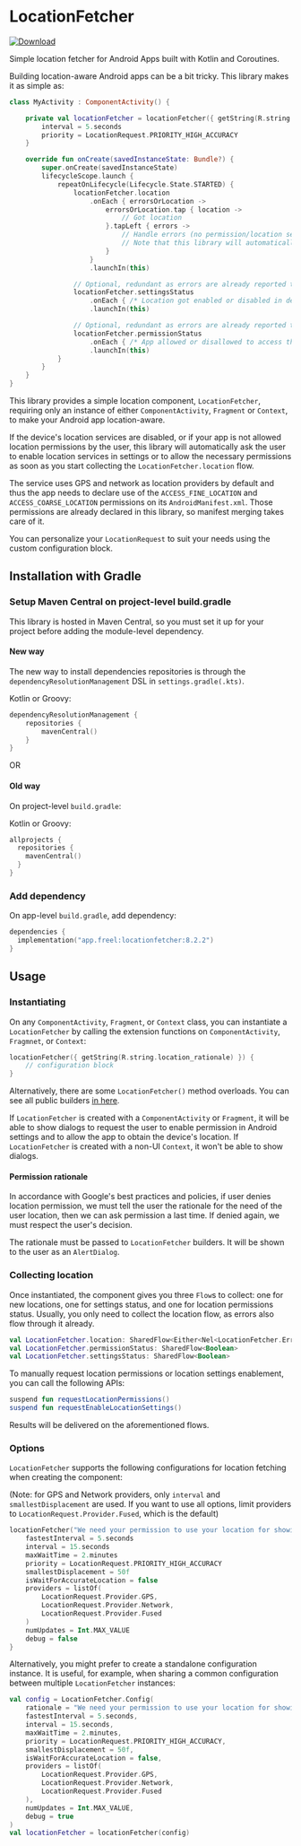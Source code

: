# LocationFetcher

[![Download](https://img.shields.io/maven-central/v/app.freel/locationfetcher)](https://search.maven.org/artifact/app.freel/locationfetcher)

Simple location fetcher for Android Apps built with Kotlin and Coroutines.

Building location-aware Android apps can be a bit tricky. This library makes it as simple as:

```kotlin
class MyActivity : ComponentActivity() {

    private val locationFetcher = locationFetcher({ getString(R.string.location_rationale) }) {
        interval = 5.seconds
        priority = LocationRequest.PRIORITY_HIGH_ACCURACY
    }

    override fun onCreate(savedInstanceState: Bundle?) {
        super.onCreate(savedInstanceState)
        lifecycleScope.launch {
            repeatOnLifecycle(Lifecycle.State.STARTED) {
                locationFetcher.location
                    .onEach { errorsOrLocation ->
                        errorsOrLocation.tap { location ->
                            // Got location
                        }.tapLeft { errors ->
                            // Handle errors (no permission/location settings disabled).
                            // Note that this library will automatically try to resolve errors.
                        }
                    }
                    .launchIn(this)

                // Optional, redundant as errors are already reported to 'location' flow.
                locationFetcher.settingsStatus
                    .onEach { /* Location got enabled or disabled in device settings */ }
                    .launchIn(this)

                // Optional, redundant as errors are already reported to 'location' flow.
                locationFetcher.permissionStatus
                    .onEach { /* App allowed or disallowed to access the device's location. */ }
                    .launchIn(this)
            }
        }
    }
}
```

This library provides a simple location component, `LocationFetcher`, requiring only an instance of either `ComponentActivity`, `Fragment` or `Context`, to make your Android app location-aware.

If the device's location services are disabled, or if your app is not allowed location permissions by the user, this library will automatically ask the user to enable location services in settings or to allow the necessary permissions as soon as you start collecting the `LocationFetcher.location` flow.

The service uses GPS and network as location providers by default and thus the app needs to declare use of the `ACCESS_FINE_LOCATION` and `ACCESS_COARSE_LOCATION` permissions on its `AndroidManifest.xml`. Those permissions are already declared in this library, so manifest merging takes care of it.

You can personalize your `LocationRequest` to suit your needs using the custom configuration block.

## Installation with Gradle

### Setup Maven Central on project-level build.gradle

This library is hosted in Maven Central, so you must set it up for your project before adding the module-level dependency.

#### New way

The new way to install dependencies repositories is through the `dependencyResolutionManagement` DSL in `settings.gradle(.kts)`.

Kotlin or Groovy:
```kotlin
dependencyResolutionManagement {
    repositories {
        mavenCentral()
    }
}
```

OR

#### Old way

On project-level `build.gradle`:

Kotlin or Groovy:
```kotlin
allprojects {
  repositories {
    mavenCentral()
  }
}
```

### Add dependency

On app-level `build.gradle`, add dependency:

```kotlin
dependencies {
  implementation("app.freel:locationfetcher:8.2.2")
}
```

## Usage

### Instantiating

On any `ComponentActivity`, `Fragment`, or `Context` class, you can instantiate a `LocationFetcher` by calling the extension functions on `ComponentActivity`, `Fragmnet`, or `Context`:

```kotlin
locationFetcher({ getString(R.string.location_rationale) }) {
    // configuration block
}
```

Alternatively, there are some `LocationFetcher()` method overloads. You can see all public builders [in here](https://github.com/psteiger/LocationFetcher/blob/master/locationfetcher/src/main/java/com/freelapp/libs/locationfetcher/Builders.kt).

If `LocationFetcher` is created with a `ComponentActivity` or `Fragment`, it will be able to show dialogs to request the user to enable permission in Android settings and to allow the app to obtain the device's location. If `LocationFetcher` is created with a non-UI `Context`, it won't be able to show dialogs.

#### Permission rationale

In accordance with Google's best practices and policies, if user denies location permission, we must tell the user the rationale for the need of the user location, then we can ask permission a last time. If denied again, we must respect the user's decision.

The rationale must be passed to `LocationFetcher` builders. It will be shown to the user as an `AlertDialog`.

### Collecting location

Once instantiated, the component gives you three `Flow`s to collect: one for new locations, one for settings status, and one for location permissions status. Usually, you only need to collect the location flow, as errors also flow through it already.

```kotlin
val LocationFetcher.location: SharedFlow<Either<Nel<LocationFetcher.Error>, Location>> // Nel stands for non-empty list.
val LocationFetcher.permissionStatus: SharedFlow<Boolean>
val LocationFetcher.settingsStatus: SharedFlow<Boolean>
```

To manually request location permissions or location settings enablement, you can call the following APIs:

```kotlin
suspend fun requestLocationPermissions()
suspend fun requestEnableLocationSettings()
```

Results will be delivered on the aforementioned flows.

### Options

`LocationFetcher` supports the following configurations for location fetching when creating the component:

(Note: for GPS and Network providers, only `interval` and `smallestDisplacement` are used. If you want to use all options, limit providers to `LocationRequest.Provider.Fused`, which is the default)

```kotlin
locationFetcher("We need your permission to use your location for showing nearby items") {
    fastestInterval = 5.seconds
    interval = 15.seconds
    maxWaitTime = 2.minutes
    priority = LocationRequest.PRIORITY_HIGH_ACCURACY
    smallestDisplacement = 50f
    isWaitForAccurateLocation = false
    providers = listOf(
        LocationRequest.Provider.GPS,
        LocationRequest.Provider.Network, 
        LocationRequest.Provider.Fused
    )
    numUpdates = Int.MAX_VALUE
    debug = false
}
```

Alternatively, you might prefer to create a standalone configuration instance. It is useful, for example, when sharing a common configuration between multiple `LocationFetcher` instances:

```kotlin
val config = LocationFetcher.Config(
    rationale = "We need your permission to use your location for showing nearby items",
    fastestInterval = 5.seconds,
    interval = 15.seconds,
    maxWaitTime = 2.minutes,
    priority = LocationRequest.PRIORITY_HIGH_ACCURACY,
    smallestDisplacement = 50f,
    isWaitForAccurateLocation = false,
    providers = listOf(
        LocationRequest.Provider.GPS,
        LocationRequest.Provider.Network,
        LocationRequest.Provider.Fused
    ),
    numUpdates = Int.MAX_VALUE,
    debug = true
)
val locationFetcher = locationFetcher(config)
```
